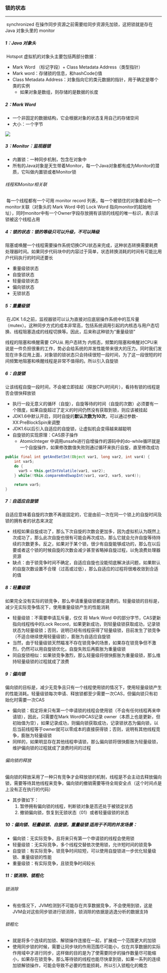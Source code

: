 ### 锁的状态

------

​	synchronized 在操作同步资源之前需要给同步资源先加锁，这把锁就是存在 Java 对象头里的 monitor

##### 1：Java 对象头

​	Hotspot 虚拟机的对象头主要包括两部分数据：

- Mark Word （标记字段）+  Class Metadata Address（类型指针）
- Mark word：存储锁的信息，和hashCode()值
- Class Metadata Address：对象指向它的类元数据的指针，用于确定是哪个类的实例
  - 如果对象是数组，则存储的是数据的长度

##### 2：Mark Word

- 一个非固定的数据结构，它会根据对象的状态复用自己的存储空间
- 大小：一个字节

![](https://github.com/likang315/Java-and-Middleware/blob/master/%E5%A4%9A%E7%BA%BF%E7%A8%8B/%E5%A4%9A%E7%BA%BF%E7%A8%8B/mark%20word.png?raw=true)

##### 3：Monitor：监视器锁

- 内置锁：一种同步机制，包含在对象中
- 所有的Java对象是天生带着Monitor，每一个Java对象都有成为Monitor的潜质，它叫做内置锁或者Monitor锁

###### 线程和Monitor相关联

​	每一个线程都有一个可用 monitor record 列表，每一个被锁住的对象都会和一个monitor关联（对象头的 Mark Word 中的 Lock Word 指向monitor的起始地址），同时monitor中有一个Owner字段存放拥有该锁的线程的唯一标识，表示该锁被这个线程占用

##### 4：锁的状态：锁的等级只可以升级，不可以降级

​	阻塞或唤醒一个线程需要操作系统切换CPU状态来完成，这种状态转换需要耗费处理器时间。如果同步代码块中的内容过于简单，状态转换消耗的时间有可能比用户代码执行的时间还要长

- 重量级锁状态
- 自旋锁状态
- 轻量级锁状态
- 偏向锁状态
- 无锁状态

##### 5：重量级锁

​	在JDK 1.6之前，监视器锁可以认为直接对应底层操作系统中的互斥量（mutex）。这种同步方式的成本非常高，包括系统调用引起的内核态与用户态切换、线程阻塞造成的线程切换等。因此，后来称这种锁为“重量级锁”

线程的阻塞和唤醒需要 CPU从 用户态转为 内核态，频繁的阻塞和唤醒对CPU来说是一件负担很重的工作，势必会给系统的并发性能带来很大的压力。同时我们发现在许多应用上面，对象锁的锁状态只会持续很短一段时间，为了这一段很短的时间频繁地阻塞和唤醒线程是非常不值得的。所以引入自旋锁

##### 6：自旋锁

​	让该线程自旋一段时间，不会被立即挂起（释放CPU时间片），看持有锁的线程是否会很快释放锁

- 执行一段无意义的循环（自旋），自旋等待的时间（自旋的次数）必须要有一个限度，如果自旋超过了定义的时间仍然没有获取到锁，则应该被挂起
- JDK1.6中默认开启，同时自旋的**默认次数为10次**，可以通过参数-XX:PreBlockSpin来调整
- JDK1.6以后引入自适应的自旋锁，让虚拟机会变得越来越聪明
- 自旋锁的实现原理：CAS原子操作
  - AtomicInteger 中调用unsafe进行自增操作的源码中的do-while循环就是一个自旋操作，如果修改数值失败则通过循环来执行自旋，直至修改成功

```java
public final int getAndSetInt(Object var1, long var2, int var4) {
    int var5;
    do {
      var5 = this.getIntVolatile(var1, var2);
    } while(!this.compareAndSwapInt(var1, var2, var5, var4));

    return var5;
}
```

##### 7：自适应自旋锁

​	自适应意味着自旋的次数不再是固定的，它是由前一次在同一个锁上的自旋时间及锁的拥有者的状态来决定

- 线程如果自旋成功了，那么下次自旋的次数会更加多，因为虚拟机认为既然上次成功了，那么此次自旋也很有可能会再次成功，那么它就会允许自旋等待持续的次数更多。反之，如果对于某个锁，很少有自旋能够成功的，那么在以后要或者这个锁的时候自旋的次数会减少甚至省略掉自旋过程，以免浪费处理器资源
- 缺点：由于锁竞争时间不确定，自适应自旋也没能彻底解决该问题，如果默认的自旋次数设置不合理（过高或过低），那么自适应的过程将很难收敛到合适的值

##### 8：轻量级锁

​	如果完全没有实际的锁竞争，那么申请重量级锁都是浪费的。轻量级锁的目标是，减少无实际竞争情况下，使用重量级锁产生的性能消耗

- 轻量级锁：不需要申请互斥量，仅仅 将 Mark Word 中的部分字节，CAS更新指向线程栈中的Lock Record，如果更新成功，则轻量级锁获取成功，记录锁状态为轻量级锁；否则，说明已经有线程获得了轻量级锁，目前发生了锁竞争（不适合继续使用轻量级锁），膨胀为自适应自旋锁
- 当然，由于轻量级锁天然瞄准不存在锁竞争的场景，如果存在锁竞争但不激烈，仍然可以用自旋锁优化，自旋失败后再膨胀为重量级锁
- 同自旋锁相似：如果锁竞争激烈，那么轻量级将很快膨胀为重量级锁，那么维持轻量级锁的过程就成了浪费

##### 9：偏向锁

​	偏向锁的目标是，减少无竞争且只有一个线程使用锁的情况下，使用轻量级锁产生的性能消耗。轻量级锁每次申请、释放锁都至少需要一次CAS，但偏向锁只有初始化时需要一次CAS

- 偏向锁：假定将来只有第一个申请锁的线程会使用锁（不会有任何线程再来申请锁），因此，只需要在Mark Word中CAS记录 owner（本质上也是更新，但初始值为空），如果记录成功，则偏向锁获取成功，记录锁状态为偏向锁，以后当前线程等于owner就可以零成本的直接获得锁；否则，说明有其他线程竞争，膨胀为轻量级锁
- 同样的，如果明显存在其他线程申请锁，那么偏向锁将很快膨胀为轻量级锁，维护偏向锁的过程就成了浪费时间的过程

###### 偏向锁的释放

​	偏向锁的释放采用了一种只有竞争才会释放锁的机制，线程是不会主动去释放偏向锁，需要等待其他线程来竞争，偏向锁的撤销需要等待全局安全点（这个时间点是上没有正在执行的代码）

- 其步骤如下：
  1. 暂停拥有偏向锁的线程，判断锁对象是否还处于被锁定状态
  2. 撤销偏向锁，恢复到无锁状态（01）或者轻量级锁的状态

##### 10：偏向锁、轻量级锁、自旋锁，重量级锁 适用于不同的并发场景：

- 偏向锁：无实际竞争，且将来只有第一个申请锁的线程会使用锁
- 轻量级锁：无实际竞争，多个线程交替依次使用锁，允许短时间的锁竞争		
- 自旋锁：有实际竞争，锁竞争时间较短，可以使用自旋锁进一步优化轻量级锁、重量级锁的性能
- 重量级锁：有实际竞争，且锁竞争时间较长

##### 11：锁消除、锁粗化

###### 锁消除

- 有些情况下，JVM检测到不可能存在共享数据竞争，不会使用到锁，这是JVM会对这些同步锁进行锁消除，锁消除的依据是逃逸分析的数据支持 

###### 锁粗化

- 就是将多个连续的加锁、解锁操作连接在一起，扩展成一个范围更大的加锁
- 使用同步锁的时候，需要让同步块的作用范围尽可能小，仅在共享数据的实际作用域中才进行同步，这样做的目的是为了使需要同步的操作数量尽可能缩小，如果存在锁竞争，那么等待锁的线程也能尽快拿到锁，如果一系列的连续加锁解锁操作，可能会导致不必要的性能损耗，所以引入锁粗化的概念



